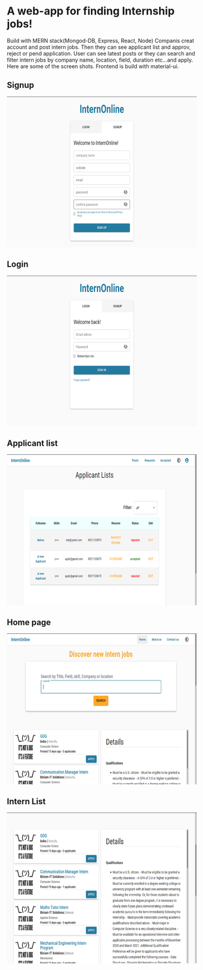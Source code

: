 # A web-app for finding Internship jobs!
Build with MERN stack(Mongod-DB, Express, React, Node)
Companis creat account and post intern jobs. Then they can see applicant list and approv, reject or pend application.
User can see latest posts or they can search and filter intern jobs by company name, location, field, duration etc...and apply.
Here are some of the screen shots.
Frontend is build with material-ui.

## Signup
<img src="screenshots/InternOnineSignUp.png"  height='400' width='100%'>

## Login
<img src="screenshots/InternOnlineLogin.png"  height='400' width='100%'>

## Applicant list
<img src="screenshots/InternOnlineList.png"  height='400' width='100%'>

## Home page
<img src="screenshots/InternOnlineHomePage.png" height='400' width='100%'>

## Intern List
<img src="screenshots/InternOnlineBottom.png"  height='400' width='100%'>
